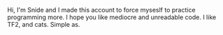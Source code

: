 Hi, I'm Snide and I made this account to force myseslf to practice programming more. I hope you like mediocre and unreadable code.
I like TF2, and cats. Simple as.
